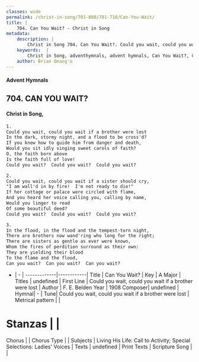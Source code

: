```yaml
---
classes: wide
permalink: /christ-in-song/701-800/701-710/Can-You-Wait/
title: |
    704. Can You Wait? - Christ in Song
metadata:
    description: |
        Christ in Song 704. Can You Wait?. Could you wait, could you wait if a brother were lost In the dark, stormy night, and a flood to be cross'd? If you knew how to guide him from danger and death, Would you sit idly singing sweet carols of faith? O, the faith born above Is the faith full of love! Could you wait?  Could you wait?  Could you wait?
    keywords:  |
        Christ in Song, adventhymnals, advent hymnals, Can You Wait?, Could you wait, could you wait if a brother were lost. 
    author: Brian Onang'o
---
```


#### Advent Hymnals
## 704. CAN YOU WAIT?
####  Christ in Song,

```txt
1.
Could you wait, could you wait if a brother were lost
In the dark, stormy night, and a flood to be cross'd?
If you knew how to guide him from danger and death,
Would you sit idly singing sweet carols of faith?
O, the faith born above
Is the faith full of love!
Could you wait?  Could you wait?  Could you wait?

2.
Could you wait, could you wait if a sister should cry, 
"I am wall'd in by fire!  I'm not ready to die!"
If her cottage or palace were circled with flame,
And you heard her voice calling you, calling by name,
Would you linger to read
Of some beautiful deed?
Could you wait?  Could you wait?  Could you wait?

3.
In the flood, in the flood and the tempest-torn night,
There are brothers now wand'ring who long for the right;
There are sisters as gentle as ever were known,
Whom the fires of perdition surround as their own:
They are yielding their blood
To the flame and the flood,
Can you wait?  Can you wait?  Can you wait?

```

- |   -  |
-------------|------------|
Title | Can You Wait? |
Key | A Major |
Titles | undefined |
First Line | Could you wait, could you wait if a brother were lost |
Author | F. E. Belden
Year | 1908
Composer| undefined |
Hymnal|  - |
Tune| Could you wait, could you wait if a brother were lost |
Metrical pattern | |
# Stanzas |  |
Chorus |  |
Chorus Type |  |
Subjects | Living His Life: Call to Activity; Special Selections: Ladies' Voices |
Texts | undefined |
Print Texts | 
Scripture Song |  |
    
